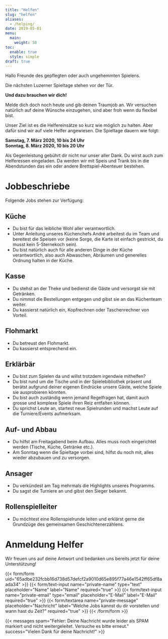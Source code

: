 ```yaml
---
title: "Helfen"
slug: "helfen"
aliases:
  - /helping/
date: 2019-05-01
menu:
  main:
    weight: 50
toc:
  enable: true
  style: simple
draft: true
---
```


Hallo Freunde des gepflegten oder auch ungehemmten Spielens.

Die nächsten Luzerner Spieltage stehen vor der Tür.

**Und dazu brauchen wir dich!**

Melde dich doch noch heute und gib deinen Traumjob an. Wir versuchen natürlich auf deine Wünsche einzugehen, sind aber froh wenn du flexibel bist.

Unser Ziel ist es die Helfereinsätze so kurz wie möglich zu halten. Aber dafür sind wir auf viele Helfer angewiesen. Die Spieltage dauern wie folgt:

**Samstag, 7. März 2020, 10 bis 24 Uhr**\
**Sonntag, 8. März 2020, 10 bis 20 Uhr**

Als Gegenleistung gebührt dir nicht nur unser aller Dank. Du wirst auch zum Helferessen eingeladen. Da werden wir mit Speis und Trank bis in die Abendstunden das ein oder andere Brettspiel-Abenteuer bestehen.

# Jobbeschriebe

Folgende Jobs stehen zur Verfügung:

## Küche
* Du bist für das leibliche Wohl aller verantwortlich.
* Unter Anleitung unseres Küchenchefs André arbeitest du im Team und bereitest die Speisen vor (keine Sorge, die Karte ist einfach gestrickt, du musst kein 5-Sternekoch sein).
* Du bist natürlich auch für alle anderen Dinge in der Küche verantwortlich, also auch Abwaschen, Abräumen und generelles Ordnung halten in der Küche.

## Kasse
* Du stehst an der Theke und bedienst die Gäste und versorgst sie mit Getränken.
* Du nimmst die Bestellungen entgegen und gibst sie an das Küchenteam weiter.
* Du kassierst natürlich ein, Kopfrechnen oder Taschenrechner von Vorteil.

## Flohmarkt
* Du betreust den Flohmarkt.
* Du kassierst entsprechend ein.

## Erklärbär
* Du bist zum Spielen da und willst trotzdem irgendwie mithelfen?
* Du bist rund um die Tische und in der Spielebibliothek präsent und berätst aufgrund deiner eigenen Eindrücke unsere Gäste, welche Spiele sie ausprobieren könnten.
* Du bist  auch zuständig wenn jemand Regelfragen hat, damit auch grosse und komplexe Spiele ihren Reiz entfalten können.
* Du sprichst Leute an, startest neue Spielrunden und machst Leute auf die Turniere/Events aufmerksam.

## Auf- und Abbau
* Du hilfst am Freitagabend beim Aufbau. Alles muss noch eingerichtet werden (Tische, Küche, Getränke etc.).
* Am Sonntag wenn die Spieltage vorbei sind, hilfst du noch mit, alles wieder abzubauen und zu versorgen.

## Ansager
* Du verkündest am Tag mehrmals die Highlights unseres Programms.
* Du sagst die Turniere an und gibst den Sieger bekannt.

## Rollenspielleiter
* Du möchtest eine Rollenspielrunde leiten und erklärst gerne die Grundzüge des gemeinsamen Geschichtenerzählens.

# Anmeldung Helfer

Wir freuen uns auf deine Antwort und bedanken uns bereits jetzt für deine Unterstützung!

{{< form/form uid="65adbe232fcbb16d738d57defcf2a9010d65e895f77a46e1542ff65df8aada34" >}}
  {{< form/text-input name="private-name" type="text" placeholder="Name" label="Name" required="true" >}}
  {{< form/text-input name="private-email" type="email" placeholder="E-Mail" label="E-Mail" required="true" >}}
  {{< form/textarea name="private-message" placeholder="Nachricht" label="Welche Jobs kannst du dir vorstellen und wann hast du Zeit?" required="true" >}}
{{< /form/form >}}

{{< messages spam="Fehler: Deine Nachricht wurde leider als SPAM markiert und nicht weitergeleitet. Versuche es bitte erneut." success="Vielen Dank für deine Nachricht!" >}}

